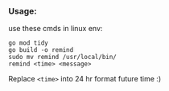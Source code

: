 ### Usage:

use these cmds in linux env:<br>
```
go mod tidy
go build -o remind
sudo mv remind /usr/local/bin/
remind <time> <message>
```
Replace <code>\<time\></code> into 24 hr format future time :)